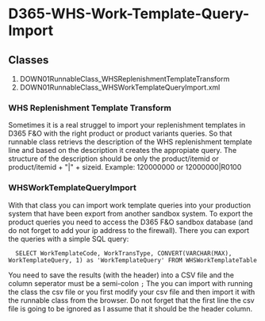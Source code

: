 # D365-WHS-Work-Template-Query-Import

## Classes
 1. DOWN01RunnableClass_WHSReplenishmentTemplateTransform
 2. DOWN01RunnableClass_WHSWorkTemplateQueryImport.xml

### WHS Replenishment Template Transform
Sometimes it is a real struggel to import your replenishment templates in D365 F&O with the right product or product variants queries. So that runnable class retrievs the description of the WHS replenishment template line and based on the description it creates the appropiate query.
The structure of the description should be only the product/itemid or product/itemid + "|" + sizeid. Example: 120000000 or 12000000|R0100

### WHSWorkTemplateQueryImport
With that class you can import work template queries into your production system that have been export from another sandbox system. To export the product queries you need to access the D365 F&O sandbox database (and do not forget to add your ip address to the firewall). There you can export the queries with a simple SQL query: 
  ```
    SELECT WorkTemplateCode, WorkTransType, CONVERT(VARCHAR(MAX), WorkTemplateQuery, 1) as 'WorkTemplateQuery' FROM WHSWorkTemplateTable
  ```
You need to save the results (with the header) into a CSV file and the column seperator must be a semi-colon ````;````
The you can import with running the class the csv file or you first modify your csv file and then import it with the runnable class from the browser.
Do not forget that the first line the csv file is going to be ignored as I assume that it should be the header column.
